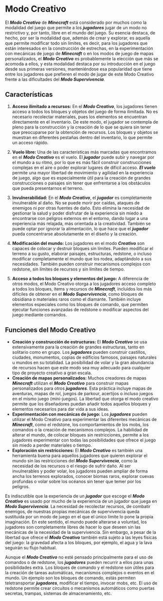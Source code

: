 # Modo Creativo

El ***Modo Creativo*** de ***Minecraft*** está considerado por muchos como la modalidad del juego que permite a los ***jugadores*** jugar de un modo no restrictivo y, por tanto, libre en el mundo del juego. Su esencia destaca, de hecho, por ser la modalidad que, además de crear y explorar, es aquella que permite modificar todo sin límites, es decir, para los jugadores que están interesados en la construcción de estrechas, en la experimentación con mecánicas de juego de ***Minecraft*** o en los modos de juego de mapas personalizados, el ***Modo Creativo*** es probablemente la elección que más se acomoda a ellos, y esta modalidad destaca por su introducción en el juego desde sus primeras versiones, manteniéndose esa popularidad que tiene entre los jugadores que prefieren el modo de jugar de este Modo Creativo frente a las dificultades del ***Modo Supervivencia***. 

## Características

1. **Acceso ilimitado a recursos:**
En el ***Modo Creativo***, los jugadores tienen acceso a todos los bloques y objetos del juego de forma ilimitada. No es necesario recolectar materiales, pues los elementos se encuentran directamente en el inventario. De este modo, el jugador se contempla de pleno para la construcción y la creación de lo que se quiera sin tener que preocuparse por la obtención de recursos. Los bloques y objetos se muestran en diferentes pestañas dentro del inventario, lo que permite un acceso rápido.

2. **Vuelo libre:**
Una de las características más marcadas que encontramos en el ***Modo Creativo*** es el vuelo. El ***jugador*** puede subir y navegar por el mundo a su ritmo, por lo que es más fácil construir construcciones complejas en el aire o poder explorar lugares de difícil acceso. ***El vuelo*** permite una mayor libertad de movimiento y agilidad en la experiencia de juego, algo que es especialmente útil para la creación de grandes construcciones o paisajes sin tener que enfrentarse a los obstáculos que pueda presentarnos el terreno.

3. **Invulnerabilidad:**
En el ***Modo Creativo***, el ***jugador*** es completamente invulnerable al daño. No se puede morir por caídas, ataques de enemigos ni por otras fuentes de daño. Esto elimina la necesidad de gestionar la salud y poder disfrutar de la experiencia sin miedo a encontrarse con peligros externos en el entorno, dando lugar a una experiencia más relajada, más orientada a la creatividad. También se puede optar por ignorar la alimentación, lo que hace que el ***jugador*** pueda concentrarse absolutamente en el diseño y la creación.

4. **Modificación del mundo:**
Los jugadores en el modo ***Creativo*** son capaces de colocar y destruir bloques sin límites. Pueden modificar el terreno a su gusto, elaborar paisajes, estructuras, redstone, o incluso modificar completamente el mundo que los rodea, adaptándolo a sus necesidades. También pueden construir mecanismos complejos con redstone, sin límites de recursos y sin límites de tiempo.

5. **Acceso a todos los bloques y elementos del juego:** A diferencia de otros modos, el Modo Creativo otorga a los jugadores acceso completo a todos los bloques, ítems y recursos de ***Minecraft***, incluidos los más difíciles de obtener en el ***Modo Supervivencia***, como bloques de obsidiana o materiales raros como el diamante. También incluye elementos especiales como los bloques de comando, que permiten ejecutar funciones avanzadas de redstone o modificar aspectos del juego mediante comandos.

## Funciones del Modo Creativo

- **Creación y construcción de estructuras:** El ***Modo Creativo*** se usa extensivamente para la creación de grandes estructuras, tanto en solitario como en grupo. Los ***jugadores*** pueden construir castillos, ciudades, monumentos, copias de edificios famosos, paisajes naturales u mundos en su totalidad. La posibilidad de volar y la gran abundancia de recursos hacen que este modo sea muy adecuado para cualquier tipo de proyecto creativo a gran escala.
- **Creación de mapas personalizados:** Muchos creadores de mapas ***Minecraft*** utilizan el ***Modo Creativo*** para construir mapas personalizados para otros ***jugadores***. Esta práctica incluye mapas de aventuras, mapas de rol, juegos de parkour, acertijos o incluso juegos en el mismo juego (mini-juegos). La libertad que otorga el modo creativo permite que los diseñadores puedan añadir todos aquellos bloques y elementos necesarios para dar vida a sus ideas.
- **Experimentación con mecánicas de juego:** Los ***jugadores*** pueden utilizar el Modo Creativo para experimentar las diferentes mecánicas de ***Minecraft***, como el redstone, los comportamientos de los mobs, los comandos o la creación de mecanismos complejos. La habilidad de alterar el mundo, de colocar bloques sin restricciones, permite a los jugadores experimentar con todas las posibilidades que ofrece el juego sin miedo a perder materiales o tiempo.
- **Exploración sin restricciones:** El ***Modo Creativo*** es también una herramienta buena para aquellos jugadores que quieren explorar el mundo sin las restricciones del ***Modo Supervivencia***, como la necesidad de los recursos o el riesgo de sufrir daño. Al ser invulnerables y poder volar, los jugadores pueden ampliar de forma ancha los terrenos explorados, conocer biomas raros, explorar cuevas profundas o volar sobre los océanos sin tener que temer por los peligros.

Es indiscutible que la experiencia de un ***jugador*** que escoge el ***Modo Creativo*** es usado por mucho de la experiencia de un jugador que juega en ***Modo Supervivencia***. La necesidad de recolectar recursos, de combatir enemigos, de nuestras propias mecánicas de supervivencia queda sustituida por un modo de juego en el que el único límite lo pone la propia imaginación. En este sentido, el mundo puede alterarse a voluntad, los jugadores son completamente libres de hacer lo que deseen sin las mecánicas de la necesidad de la supervivencia. Sin embargo, a pesar de la libertad que ofrece el ***Modo Creativo*** también está sujeto a las leyes físicas del juego: la gravedad afecta a los bloques, por ejemplo, el agua y la lava seguirán su flujo habitual.

Aunque el ***Modo Creativo*** no esté pensado principalmente para el uso de comandos o de redstone, los ***jugadores*** pueden recurrir a ellos para unas posibilidades extra. Los bloques de comando y el redstone son útiles para la creación de tareas automáticas, mecanismos complejos o eventos en el mundo. Un ejemplo son los bloques de comando, estás permiten teletransportar ***jugadores***, modificar el tiempo, invocar mobs, etc. El uso de redstone permite crear circuitos o mecanismos automáticos como puertas secretas, trampas, sistemas de almacenamiento, etc. 

